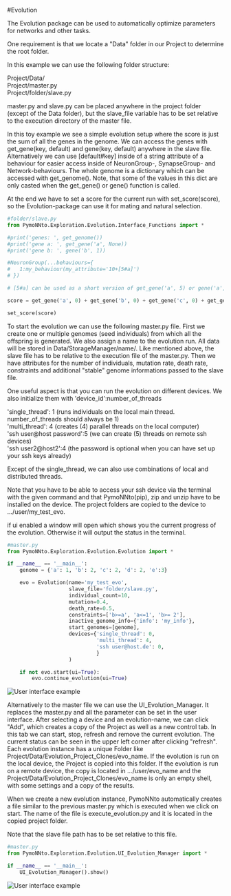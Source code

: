 #Evolution

The Evolution package can be used to automatically optimize parameters for networks and other tasks.

One requirement is that we locate a "Data" folder in our Project to determine the root folder.

In this example we can use the following folder structure:

Project/Data/ <br>
Project/master.py <br>
Project/folder/slave.py <br>

master.py and slave.py can be placed anywhere in the project folder (except of the Data folder), 
but the slave_file variable has to be set relative to the execution directory of the master file.


In this toy example we see a simple evolution setup where the score is just the sum of all the genes in the genome.
We can access the genes with get_gene(key, default) and gene(key, default) anywhere in the slave file. 
Alternatively we can use [default#key] inside of a string attribute of a behaviour for easier access inside of NeuronGroup-, SynapseGroup- and Network-behaviours.
The whole genome is a dictionary which can be accessed with get_genome(). 
Note, that some of the values in this dict are only casted when the get_gene() or gene() function is called.

At the end we have to set a score for the current run with set_score(score), so the Evolution-package can use it for mating and natural selection.

```python
#folder/slave.py
from PymoNNto.Exploration.Evolution.Interface_Functions import *

#print('genes: ', get_genome())
#print('gene a: ', get_gene('a', None))
#print('gene b: ', gene('b', 1))

#NeuronGroup(...behaviours={
#   1:my_behaviour(my_attribute='10+[5#a]')
# })

# [5#a] can be used as a short version of get_gene('a', 5) or gene('a', 5) that can be used inside of behaviour attribute strings

score = get_gene('a', 0) + get_gene('b', 0) + get_gene('c', 0) + get_gene('d', 0)

set_score(score)
```

To start the evolution we can use the following master.py file.
First we create one or multiple genomes (seed individuals) from which all the offspring is generated.
We also assign a name to the evolution run. All data will be stored in Data/StorageManager/name/.
Like mentioned above, the slave file has to be relative to the execution file of the master.py.
Then we have attributes for the number of individuals, mutation rate, death rate, constraints and additional "stable" genome informations passed to the slave file.


One useful aspect is that you can run the evolution on different devices.
We also initialize them with 'device_id':number_of_threads

'single_thread': 1 (runs individuals on the local main thread. number_of_threads should always be 1)<br>
'multi_thread': 4  (creates (4) parallel threads on the local computer)<br>
'ssh user@host password':5 (we can create (5) threads on remote ssh devices)<br>
'ssh user2@host2':4 (the password is optional when you can have set up your ssh keys already)<br>

Except of the single_thread, we can also use combinations of local and distributed threads.

Note that you have to be able to access your ssh device via the terminal with the given command and 
that PymoNNto(pip), zip and unzip have to be installed on the device. 
The project folders are copied to the device to .../user/my_test_evo.

if ui enabled a window will open which shows you the current progress of the evolution. 
Otherwise it will output the status in the terminal.

```python
#master.py
from PymoNNto.Exploration.Evolution.Evolution import *

if __name__ == '__main__':
    genome = {'a': 1, 'b': 2, 'c': 2, 'd': 2, 'e':3}

    evo = Evolution(name='my_test_evo',
                    slave_file='folder/slave.py',
                    individual_count=10,
                    mutation=0.4,
                    death_rate=0.5,
                    constraints=['b>=a', 'a<=1', 'b>= 2'],
                    inactive_genome_info={'info': 'my_info'},
                    start_genomes=[genome],
                    devices={'single_thread': 0,
                             'multi_thread': 4,
                             'ssh user@host.de': 0,
                             }
                    )

    if not evo.start(ui=True):
        evo.continue_evolution(ui=True)
```

![User interface example](https://raw.githubusercontent.com/trieschlab/PymoNNto/Images/UI_Single_Evolution_Monitor.png)


Alternatively to the master file we can use the UI_Evolution_Manager.
It replaces the master.py and all the parameter can be set in the user interface.
After selecting a device and an evolution-name, we can click "Add", which creates a copy of the Project as well as a new control tab.
In this tab we can start, stop, refresh and remove the current evolution. The current status can be seen in the upper left corner after clicking "refresh".
Each evolution instance has a unique Folder like Project/Data/Evolution_Project_Clones/evo_name.
If the evolution is run on the local device, the Project is copied into this folder.
If the evolution is run on a remote device, the copy is located in .../user/evo_name and the Project/Data/Evolution_Project_Clones/evo_name is only an empty shell, with some settings and a copy of the results.

When we create a new evolution instance, PymoNNto automatically creates a file similar to the previous master.py which is executed when we click on start.
The name of the file is execute_evolution.py and it is located in the copied project folder.

Note that the slave file path has to be set relative to this file.

```python
#master.py
from PymoNNto.Exploration.Evolution.UI_Evolution_Manager import *

if __name__ == '__main__':
    UI_Evolution_Manager().show()
```

![User interface example](https://raw.githubusercontent.com/trieschlab/PymoNNto/Images/UI_Evolution_Manager.png)